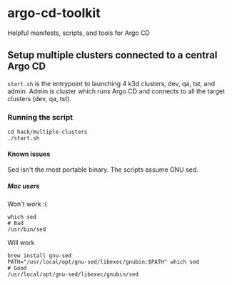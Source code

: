 # argo-cd-toolkit
Helpful manifests, scripts, and tools for Argo CD

## Setup multiple clusters connected to a central Argo CD
`start.sh` is the entrypoint to launching 4 k3d clusters, dev, qa, tst, and admin. 
Admin is cluster which runs Argo CD and connects to all the target clusters (dev, qa, tst). 
### Running the script
```shell
cd hack/multiple-clusters
./start.sh
```
#### Known issues
Sed isn't the most portable binary. The scripts assume GNU sed.
##### Mac users
Won't work :(
```shell
which sed       
# Bad
/usr/bin/sed
```
Will work
```shell
brew install gnu-sed
PATH="/usr/local/opt/gnu-sed/libexec/gnubin:$PATH" which sed
# Good
/usr/local/opt/gnu-sed/libexec/gnubin/sed
```